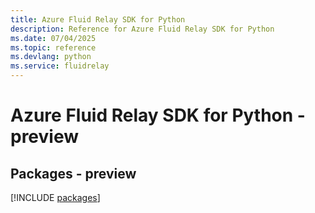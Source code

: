 ```yaml
---
title: Azure Fluid Relay SDK for Python
description: Reference for Azure Fluid Relay SDK for Python
ms.date: 07/04/2025
ms.topic: reference
ms.devlang: python
ms.service: fluidrelay
---
```

# Azure Fluid Relay SDK for Python - preview
## Packages - preview
[!INCLUDE [packages](fluid-relay-index.md)]